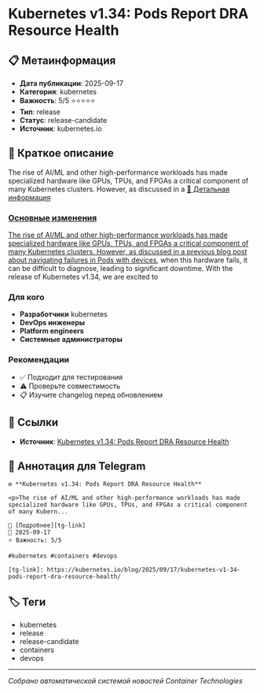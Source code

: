 # Kubernetes v1.34: Pods Report DRA Resource Health

## 📋 Метаинформация

- **Дата публикации**: 2025-09-17
- **Категория**: kubernetes
- **Важность**: 5/5 ⭐⭐⭐⭐⭐
- **Тип**: release
- **Статус**: release-candidate
- **Источник**: kubernetes.io

## 🎯 Краткое описание

<p>The rise of AI/ML and other high-performance workloads has made specialized hardware like GPUs, TPUs, and FPGAs a critical component of many Kubernetes clusters. However, as discussed in a <a href=...

## 📝 Детальная информация

### Основные изменения
<p>The rise of AI/ML and other high-performance workloads has made specialized hardware like GPUs, TPUs, and FPGAs a critical component of many Kubernetes clusters. However, as discussed in a <a href="https://kubernetes.io/blog/2025/07/03/navigating-failures-in-pods-with-devices/">previous blog post about navigating failures in Pods with devices</a>, when this hardware fails, it can be difficult to diagnose, leading to significant downtime. With the release of Kubernetes v1.34, we are excited to

### Для кого
- **Разработчики** kubernetes
- **DevOps инженеры**
- **Platform engineers**
- **Системные администраторы**

### Рекомендации
- ✅ Подходит для тестирования
- ⚠️ Проверьте совместимость
- 📋 Изучите changelog перед обновлением

## 🔗 Ссылки

- **Источник**: [Kubernetes v1.34: Pods Report DRA Resource Health][main-link]

[main-link]: https://kubernetes.io/blog/2025/09/17/kubernetes-v1-34-pods-report-dra-resource-health/

## 📱 Аннотация для Telegram

```
⚙️ **Kubernetes v1.34: Pods Report DRA Resource Health**

<p>The rise of AI/ML and other high-performance workloads has made specialized hardware like GPUs, TPUs, and FPGAs a critical component of many Kubern...

🔗 [Подробнее][tg-link]
📅 2025-09-17
⭐ Важность: 5/5

#kubernetes #containers #devops

[tg-link]: https://kubernetes.io/blog/2025/09/17/kubernetes-v1-34-pods-report-dra-resource-health/
```

## 🏷️ Теги

- kubernetes
- release
- release-candidate
- containers
- devops

---
*Собрано автоматической системой новостей Container Technologies*
